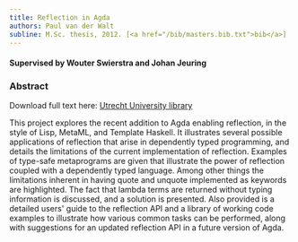 ```yaml
---
title: Reflection in Agda
authors: Paul van der Walt
subline: M.Sc. thesis, 2012. [<a href="/bib/masters.bib.txt">bib</a>]
---
```


#### Supervised by Wouter Swierstra and Johan Jeuring
### Abstract

Download full text here: [Utrecht University library](http://igitur-archive.library.uu.nl/student-theses/2012-1030-200720/UUindex.html)

This project explores the recent addition to Agda enabling reflection, in the style of Lisp, MetaML, and Template Haskell. It illustrates several possible applications of reflection that arise in dependently typed programming, and details the limitations of the current implementation of reflection. Examples of type-safe metaprograms are given that illustrate the power of reflection coupled with a dependently typed language. Among other things the limitations inherent in having quote and unquote implemented as keywords are highlighted. The fact that lambda terms are returned without typing information is discussed, and a solution is presented. Also provided is a detailed users' guide to the reflection API and a library of working code examples to illustrate how various common tasks can be performed, along with suggestions for an updated reflection API in a future version of Agda.
